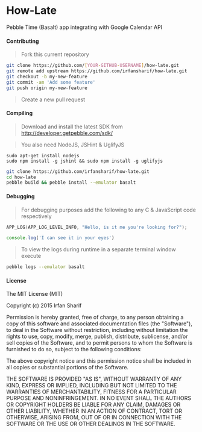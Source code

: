 # How-Late
Pebble Time (Basalt) app integrating with Google Calendar API 


#### Contributing

> Fork this current repository

```sh
git clone https://github.com/[YOUR-GITHUB-USERNAME]/how-late.git
git remote add upstream https://github.com/irfansharif/how-late.git
git checkout -b my-new-feature
git commit -am 'Add some feature'
git push origin my-new-feature
```
> Create a new pull request


#### Compiling
> Download and install the latest SDK from http://developer.getpebble.com/sdk/

> You also need NodeJS, JSHint & UglifyJS

```
sudo apt-get install nodejs
sudo npm install -g jshint && sudo npm install -g uglifyjs
```

```sh
git clone https://github.com/irfansharif/how-late.git
cd how-late
pebble build && pebble install --emulator basalt
```

#### Debugging
> For debugging purposes add the following to any C & JavaScript code respectively

```C
APP_LOG(APP_LOG_LEVEL_INFO, "Hello, is it me you're looking for?");
```
```JavaScript
console.log('I can see it in your eyes')
```
> To view the logs during runtime in a separate terminal window execute

```sh
pebble logs --emulator basalt
```

#### License
The MIT License (MIT)

Copyright (c) 2015 Irfan Sharif

Permission is hereby granted, free of charge, to any person obtaining a copy
of this software and associated documentation files (the "Software"), to deal
in the Software without restriction, including without limitation the rights
to use, copy, modify, merge, publish, distribute, sublicense, and/or sell
copies of the Software, and to permit persons to whom the Software is
furnished to do so, subject to the following conditions:

The above copyright notice and this permission notice shall be included in all
copies or substantial portions of the Software.

THE SOFTWARE IS PROVIDED "AS IS", WITHOUT WARRANTY OF ANY KIND, EXPRESS OR
IMPLIED, INCLUDING BUT NOT LIMITED TO THE WARRANTIES OF MERCHANTABILITY,
FITNESS FOR A PARTICULAR PURPOSE AND NONINFRINGEMENT. IN NO EVENT SHALL THE
AUTHORS OR COPYRIGHT HOLDERS BE LIABLE FOR ANY CLAIM, DAMAGES OR OTHER
LIABILITY, WHETHER IN AN ACTION OF CONTRACT, TORT OR OTHERWISE, ARISING FROM,
OUT OF OR IN CONNECTION WITH THE SOFTWARE OR THE USE OR OTHER DEALINGS IN THE
SOFTWARE.


